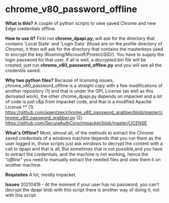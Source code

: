 # chrome_v80_password_offline

__What is this?__ A couple of python scripts to view saved Chrome and new Edge credentials offline.

__How to use it?__ First run __chrome_dpapi.py__, will ask for the directory that contains 'Local State' and 
'Login Data' (those are on the profile directory of Chrome), it then will ask for the directory that contains
the masterkeys used to encrypt the key (Roaming/Microsoft/Protect/_SID_/).
  You have to supply the login password for that user, if all is well, a _decrypted.bin_ file will be created, just run 
  __chrome_v80_password_offline.py__ and you will see all the credentils saved.
  
__Why two python files?__ Because of licensing issues, chrome_v80_password_offline is a straight copy with a few modifications
  of another repository (1) and that is under the GPL License (as well as this derivated work), the other chrome_dpapi.py depends on
  impacket and a lot of code is just c&p from impacket code, and that is a modified Apache License **
  (1) https://github.com/agentzex/chrome_v80_password_grabber/blob/master/chrome_v80_password_grabber.py
  (2) https://github.com/SecureAuthCorp/impacket/blob/master/LICENSE

__What's Offline?__ Most, almost all, of the methods to extract the Chrome saved credentials of a windows machine depends that you run 
them as the user logged in, those scripts just ask windows to decrypt the content with a call to dpapi and that is all. 
But sometimes that is not possible,and you have to extract the credentials, and the machine is not working, hence the _"offline"_
you need to manually extract the needed files and view them it on another machine.

__Requisites__ A lot, mostly impacket.

__Issues__ 20210419 - At the moment if your user has no password, you can't decrypt the dpapi blob with this script there is another 
way of doing it, not with this script
